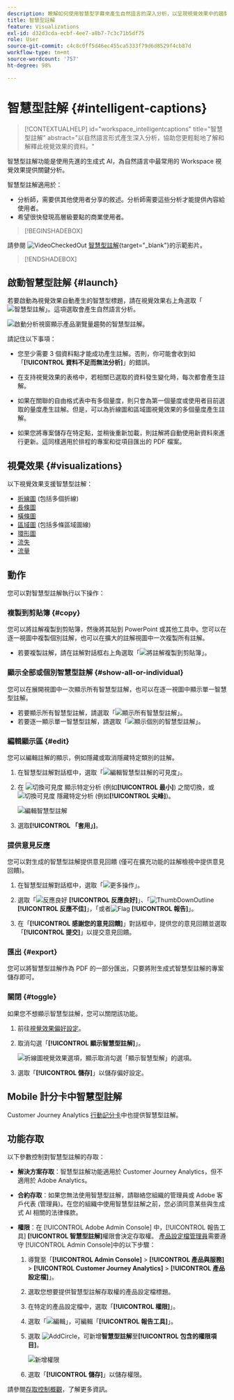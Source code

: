 ```yaml
---
description: 瞭解如何使用智慧型字幕來產生自然語言的深入分析，以呈現視覺效果中的趨勢。
title: 智慧型註解
feature: Visualizations
exl-id: d32d3cda-ecbf-4ee7-a8b7-7c3c71b5df75
role: User
source-git-commit: c4c8c0ff5d46ec455ca5333f79d6d8529f4cb87d
workflow-type: tm+mt
source-wordcount: '757'
ht-degree: 98%

---
```


# 智慧型註解 {#intelligent-captions}

>[!CONTEXTUALHELP]
>id="workspace_intelligentcaptions"
>title="智慧型註解"
>abstract="以自然語言形式產生深入分析，協助您更輕鬆地了解和解釋此視覺效果的資料。"


智慧型註解功能是使用先進的生成式 AI，為自然語言中最常用的 Workspace 視覺效果提供關鍵分析。

智慧型註解適用於：

* 分析師，需要供其他使用者分享的敘述。分析師需要這些分析才能提供內容給使用者。
* 希望很快發現高層級要點的商業使用者。

>[!BEGINSHADEBOX]

請參閱 ![VideoCheckedOut](/help/assets/icons/VideoCheckedOut.svg) [智慧型註解](https://video.tv.adobe.com/v/3420131/?quality=12&learn=on){target="_blank"}的示範影片。

>[!ENDSHADEBOX]


## 啟動智慧型註解 {#launch}

若要啟動為視覺效果自動產生的智慧型標題，請在視覺效果右上角選取「![智慧型註解](/help/assets/icons/AI.svg)」。這項選取會產生自然語言分析。

![啟動分析視窗顯示產品瀏覽量趨勢的智慧型註解。](assets/intelligent-captions.gif)


請記住以下事項：

* 您至少需要 3 個資料點才能成功產生註解。否則，你可能會收到如「**[!UICONTROL 資料不足而無法分析]**」的錯誤。

* 在支持視覺效果的表格中，若相關已選取的資料發生變化時，每次都會產生註解。

* 如果在關聯的自由格式表中有多個量度，則只會為第一個量度或使用者目前選取的量度產生註解。但是，可以為折線圖和區域圖視覺效果的多個量度產生註解。

* 如果您將專案儲存在特定點，並稍後重新加載，則註解將自動使用新資料來進行更新。這同樣適用於排程的專案和從項目匯出的 PDF 檔案。


## 視覺效果 {#visualizations}

以下視覺效果支援智慧型註解：

* [折線圖](line.md) (包括多個折線)
* [長條圖](bar.md)
* [橫條圖](horizontal-bar.md)
* [區域圖](area.md) (包括多條區域圖線)
* [環形圖](donut.md)
* [流失](fallout/fallout-flow.md)
* [流量](c-flow/flow.md)

<!--
Here is an example of what intelligent captions could look like:

![Intelligent captions for Line visualization including Seasonality, Min, Max, Spike, and Decline.](assets/captions.png)
-->

## 動作

您可以對智慧型註解執行以下操作：

### 複製到剪貼簿 {#copy}

您可以將註解複製到剪貼簿，然後將其貼到 PowerPoint 或其他工具中。您可以在逐一視圖中複製個別註解，也可以在擴大的註解視圖中一次複製所有註解。

* 若要複製註解，請在註解對話框右上角選取「![將註解複製到剪貼簿](/help/assets/icons/Copy.svg)」。

### 顯示全部或個別智慧型註解  {#show-all-or-individual}

您可以在展開視圖中一次顯示所有智慧型註解，也可以在逐一視圖中顯示單一智慧型註解。

* 若要顯示所有智慧型註解，請選取「![顯示所有智慧型註解](/help/assets/icons/Maximize.svg)」。
* 若要逐一顯示單一智慧型註解，請選取「![顯示個別的智慧型註解](/help/assets/icons/Minimize.svg)」。

### 編輯顯示區 {#edit}

您可以編輯註解的顯示，例如隱藏或取消隱藏特定類別的註解。

1. 在智慧型註解對話框中，選取「![編輯智慧型註解的可見度](/help/assets/icons/EditInLight.svg)」。

1. 在 ![切換可見度](/help/assets/icons/Visibility.svg) 顯示特定分析 (例如&#x200B;**[!UICONTROL 最小]**) 之間切換，或 ![切換可見度](/help/assets/icons/VisibilityOff.svg) 隱藏特定分析 (例如&#x200B;**[!UICONTROL 尖峰]**)。

   ![編輯智慧型註解](assets/edit-intelligent-captions.png)

1. 選取&#x200B;**[!UICONTROL 「套用」]**。


### 提供意見反應

您可以對生成的智慧型註解提供意見回饋 (僅可在擴充功能的註解檢視中提供意見回饋)。

1. 在智慧型註解對話框中，選取「![更多操作](/help/assets/icons/More.svg)」。

1. 選取「![反應良好](/help/assets/icons/ThumbUpOutline.svg) **[!UICONTROL 反應良好]**」、「![ThumbDownOutline](/help/assets/icons/ThumbDownOutline.svg) **[!UICONTROL 反應不佳]**」，「或者![Flag](/help/assets/icons/Flag.svg) **[!UICONTROL 報告]**」。

1. 在「**[!UICONTROL 感謝您的意見回饋]**」對話框中，提供您的意見回饋並選取「**[!UICONTROL 提交]**」以提交意見回饋。

### 匯出 {#export}

您可以將智慧型註解作為 PDF 的一部分匯出，只要將附生成式智慧型註解的專案儲存即可。

### 關閉 {#toggle}

如果您不想顯示智慧型註解，您可以關閉該功能。

1. 前往[視覺效果偏好設定](/help/analysis-workspace/user-preferences.md#visualizations-preferences)。
1. 取消勾選「**[!UICONTROL 顯示智慧型註解]**」。

   ![折線圖視覺效果選項，顯示取消勾選「顯示智慧型解」的選項。](assets/toggle-captions.png)

1. 選取「**[!UICONTROL 儲存]**」以儲存偏好設定。


## Mobile 計分卡中智慧型註解

Customer Journey Analytics [行動記分卡](https://experienceleague.adobe.com/zh-hant/docs/analytics-platform/using/cja-dashboards/manage-scorecard#captions)中也提供智慧型註解。

## 功能存取

以下參數控制對智慧型註解的存取：

* **解決方案存取**：智慧型註解功能適用於 Customer Journey Analytics，但不適用於 Adob&#x200B;&#x200B;e Analytics。

* **合約存取**：如果您無法使用智慧型註解，請聯絡您組織的管理員或 Adob&#x200B;&#x200B;e 客戶代表 (管理員)。在您的組織中使用智慧型註解之前，您必須同意某些與生成式 AI 相關的法律條款。

* **權限**：在 [!UICONTROL Adobe Admin Console] 中，[!UICONTROL 報告工具] **[!UICONTROL 智慧型註解]**&#x200B;權限會決定存取權。 [產品設定檔管理員](https://helpx.adobe.com/tw/enterprise/using/manage-product-profiles.html)需要遵守 [!UICONTROL Admin Console]中的以下步驟：
   1. 導覽至「**[!UICONTROL Admin Console]** > **[!UICONTROL 產品與服務]** > **[!UICONTROL Customer Journey Analytics]** > **[!UICONTROL 產品設定檔]**」。
   1. 選取您想要提供智慧型註解存取權的產品設定檔標題。
   1. 在特定的產品設定檔中，選取「**[!UICONTROL 權限]**」。
   1. 選取「![編輯](/help/assets/icons/Edit.svg)」，可編輯「**[!UICONTROL 報告工具]**」。
   1. 選取 ![AddCircle](/help/assets/icons/AddCircle.svg)，可新增&#x200B;**智慧型註解**&#x200B;至&#x200B;**[!UICONTROL 包含的權限項目]**。

      ![新增權限](./assets/intelligent-captions-permissions.png)

   1. 選取「**[!UICONTROL 儲存]**」以儲存權限。

請參閱[存取控制概觀](/help/technotes/access-control.md#access-control)，了解更多資訊。
